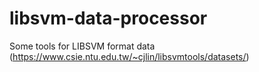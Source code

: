 # libsvm-data-processor
Some tools for LIBSVM format data (https://www.csie.ntu.edu.tw/~cjlin/libsvmtools/datasets/)
